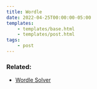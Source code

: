 ```yaml
---
title: Wordle
date: 2022-04-25T00:00:00-05:00
templates:
    - templates/base.html
    - templates/post.html
tags:
    - post
---
```


<div id="wordleForm" data-component=""></div>

### Related:

-   [Wordle Solver](/wordlesolver)

